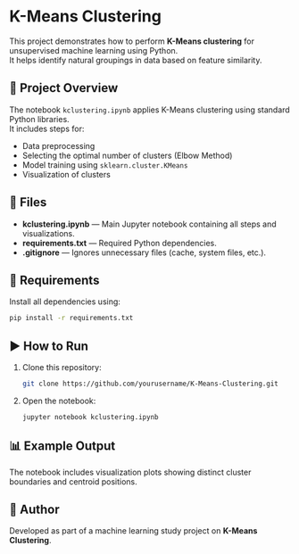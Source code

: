 # K-Means Clustering

This project demonstrates how to perform **K-Means clustering** for unsupervised machine learning using Python.  
It helps identify natural groupings in data based on feature similarity.

## 🧠 Project Overview
The notebook `kclustering.ipynb` applies K-Means clustering using standard Python libraries.  
It includes steps for:
- Data preprocessing
- Selecting the optimal number of clusters (Elbow Method)
- Model training using `sklearn.cluster.KMeans`
- Visualization of clusters

## 📂 Files
- **kclustering.ipynb** — Main Jupyter notebook containing all steps and visualizations.
- **requirements.txt** — Required Python dependencies.
- **.gitignore** — Ignores unnecessary files (cache, system files, etc.).

## 🧩 Requirements
Install all dependencies using:
```bash
pip install -r requirements.txt
```

## ▶️ How to Run
1. Clone this repository:
   ```bash
   git clone https://github.com/yourusername/K-Means-Clustering.git
   ```
2. Open the notebook:
   ```bash
   jupyter notebook kclustering.ipynb
   ```

## 📊 Example Output
The notebook includes visualization plots showing distinct cluster boundaries and centroid positions.

## 🧾 Author
Developed as part of a machine learning study project on **K-Means Clustering**.
